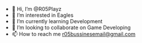 - 👋 Hi, I’m @R05Playz
- 👀 I’m interested in Eagles
- 🌱 I’m currently learning Development
- 💞️ I’m looking to collaborate on Game Developing
- 📫 How to reach me r05bussinesemail@gmail.com

<!---
R05Playz/R05Playz is a ✨ special ✨ repository because its `README.md` (this file) appears on your GitHub profile.
You can click the Preview link to take a look at your changes.
--->
